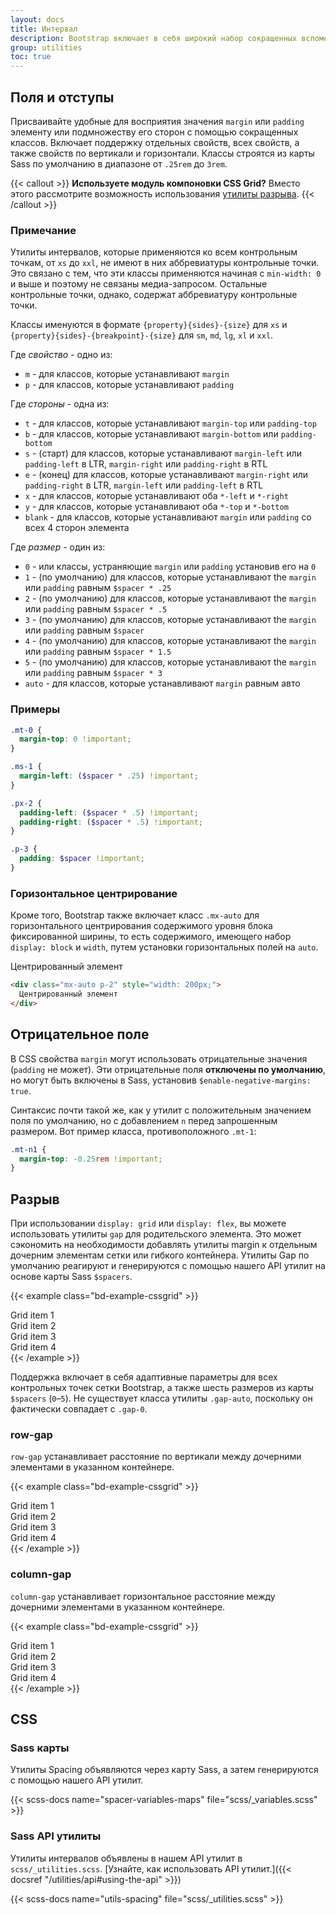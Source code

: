 ```yaml
---
layout: docs
title: Интервал
description: Bootstrap включает в себя широкий набор сокращенных вспомогательных классов полей, отступов и разрывов для изменения внешнего вида элемента.
group: utilities
toc: true
---
```


## Поля и отступы

Присваивайте удобные для восприятия значения `margin` или `padding` элементу или подмножеству его сторон с помощью сокращенных классов. Включает поддержку отдельных свойств, всех свойств, а также свойств по вертикали и горизонтали. Классы строятся из карты Sass по умолчанию в диапазоне от `.25rem` до `3rem`.

{{< callout >}}
**Используете модуль компоновки CSS Grid?** Вместо этого рассмотрите возможность использования [утилиты разрыва](#разрыв).
{{< /callout >}}

### Примечание

Утилиты интервалов, которые применяются ко всем контрольным точкам, от `xs` до `xxl`, не имеют в них аббревиатуры контрольные точки. Это связано с тем, что эти классы применяются начиная с `min-width: 0` и выше и поэтому не связаны медиа-запросом. Остальные контрольные точки, однако, содержат аббревиатуру контрольные точки.

Классы именуются в формате `{property}{sides}-{size}` для `xs` и `{property}{sides}-{breakpoint}-{size}` для `sm`, `md`, `lg`, `xl` и `xxl`.

Где *свойство* - одно из:

- `m` - для классов, которые устанавливают `margin`
- `p` - для классов, которые устанавливают `padding`

Где *стороны* - одна из:

- `t` - для классов, которые устанавливают `margin-top` или `padding-top`
- `b` - для классов, которые устанавливают `margin-bottom` или `padding-bottom`
- `s` - (старт) для классов, которые устанавливают `margin-left` или `padding-left` в LTR, `margin-right` или `padding-right` в RTL
- `e` - (конец) для классов, которые устанавливают `margin-right` или `padding-right` в LTR, `margin-left` или `padding-left` в RTL
- `x` - для классов, которые устанавливают оба `*-left` и `*-right`
- `y` - для классов, которые устанавливают оба `*-top` и `*-bottom`
- `blank` - для классов, которые устанавливают `margin` или `padding` со всех 4 сторон элемента

Где *размер* - один из:

- `0` - или классы, устраняющие `margin` или `padding` установив его на `0`
- `1` - (по умолчанию) для классов, которые устанавливают the `margin` или `padding` равным `$spacer * .25`
- `2` - (по умолчанию) для классов, которые устанавливают the `margin` или `padding` равным `$spacer * .5`
- `3` - (по умолчанию) для классов, которые устанавливают the `margin` или `padding` равным `$spacer`
- `4` - (по умолчанию) для классов, которые устанавливают the `margin` или `padding` равным `$spacer * 1.5`
- `5` - (по умолчанию) для классов, которые устанавливают the `margin` или `padding` равным `$spacer * 3`
- `auto` - для классов, которые устанавливают `margin` равным авто

### Примеры

```scss
.mt-0 {
  margin-top: 0 !important;
}

.ms-1 {
  margin-left: ($spacer * .25) !important;
}

.px-2 {
  padding-left: ($spacer * .5) !important;
  padding-right: ($spacer * .5) !important;
}

.p-3 {
  padding: $spacer !important;
}
```

### Горизонтальное центрирование

Кроме того, Bootstrap также включает класс `.mx-auto` для горизонтального центрирования содержимого уровня блока фиксированной ширины, то есть содержимого, имеющего набор `display: block` и `width`, путем установки горизонтальных полей на `auto`.

<div class="bd-example">
  <div class="mx-auto p-2" style="width: 200px; background-color: rgba(var(--bd-violet-rgb),.15); border: rgba(var(--bd-violet-rgb),.3) solid 1px;">
    Центрированный элемент
  </div>
</div>

```html
<div class="mx-auto p-2" style="width: 200px;">
  Центрированный элемент
</div>
```

## Отрицательное поле

В CSS свойства `margin` могут использовать отрицательные значения (`padding` не может). Эти отрицательные поля **отключены по умолчанию**, но могут быть включены в Sass, установив `$enable-negative-margins: true`.

Синтаксис почти такой же, как у утилит с положительным значением поля по умолчанию, но с добавлением `n` перед запрошенным размером. Вот пример класса, противоположного `.mt-1`:

```scss
.mt-n1 {
  margin-top: -0.25rem !important;
}
```

## Разрыв

При использовании `display: grid` или `display: flex`, вы можете использовать утилиты `gap` для родительского элемента. Это может сэкономить на необходимости добавлять утилиты margin к отдельным дочерним элементам сетки или гибкого контейнера. Утилиты Gap по умолчанию реагируют и генерируются с помощью нашего API утилит на основе карты Sass `$spacers`.

{{< example class="bd-example-cssgrid" >}}
<div class="grid gap-3">
  <div class="p-2 g-col-6">Grid item 1</div>
  <div class="p-2 g-col-6">Grid item 2</div>
  <div class="p-2 g-col-6">Grid item 3</div>
  <div class="p-2 g-col-6">Grid item 4</div>
</div>
{{< /example >}}

Поддержка включает в себя адаптивные параметры для всех контрольных точек сетки Bootstrap, а также шесть размеров из карты `$spacers` (`0`–`5`). Не существует класса утилиты `.gap-auto`, поскольку он фактически совпадает с `.gap-0`.

### row-gap

`row-gap` устанавливает расстояние по вертикали между дочерними элементами в указанном контейнере.

{{< example class="bd-example-cssgrid" >}}
<div class="grid gap-0 row-gap-3">
  <div class="p-2 g-col-6">Grid item 1</div>
  <div class="p-2 g-col-6">Grid item 2</div>
  <div class="p-2 g-col-6">Grid item 3</div>
  <div class="p-2 g-col-6">Grid item 4</div>
</div>
{{< /example >}}

### column-gap

`column-gap` устанавливает горизонтальное расстояние между дочерними элементами в указанном контейнере.

{{< example class="bd-example-cssgrid" >}}
<div class="grid gap-0 column-gap-3">
  <div class="p-2 g-col-6">Grid item 1</div>
  <div class="p-2 g-col-6">Grid item 2</div>
  <div class="p-2 g-col-6">Grid item 3</div>
  <div class="p-2 g-col-6">Grid item 4</div>
</div>
{{< /example >}}

## CSS

### Sass карты

Утилиты Spacing объявляются через карту Sass, а затем генерируются с помощью нашего API утилит.

{{< scss-docs name="spacer-variables-maps" file="scss/_variables.scss" >}}

### Sass API утилиты

Утилиты интервалов объявлены в нашем API утилит в `scss/_utilities.scss`. [Узнайте, как использовать API утилит.]({{< docsref "/utilities/api#using-the-api" >}})

{{< scss-docs name="utils-spacing" file="scss/_utilities.scss" >}}

